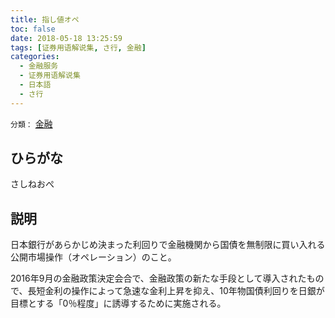 ```yaml
---
title: 指し値オペ
toc: false
date: 2018-05-18 13:25:59
tags: [证券用语解说集, さ行, 金融]
categories:
  - 金融服务
  - 证券用语解说集
  - 日本語
  - さ行
---
```


`分類：` [金融](/tags/金融/)

## ひらがな

さしねおぺ

## 説明

日本銀行があらかじめ決まった利回りで金融機関から国債を無制限に買い入れる公開市場操作（オペレーション）のこと。

2016年9月の金融政策決定会合で、金融政策の新たな手段として導入されたもので、長短金利の操作によって急速な金利上昇を抑え、10年物国債利回りを日銀が目標とする「0％程度」に誘導するために実施される。

